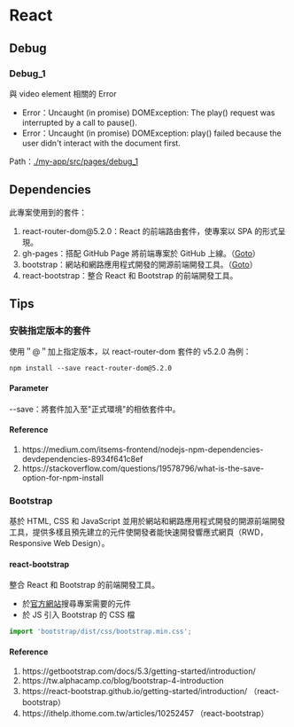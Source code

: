 # React
## Debug
### Debug_1
與 video element 相關的 Error
* Error：Uncaught (in promise) DOMException: The play() request was interrupted by a call to pause().
* Error：Uncaught (in promise) DOMException: play() failed because the user didn't interact with the document first.

Path：<a href="https://github.com/Yintc123/React/tree/main/my-app/src/pages/debug_1">./my-app/src/pages/debug_1</a>

## Dependencies
此專案使用到的套件：
<ol>
    <li>react-router-dom@5.2.0：React 的前端路由套件，使專案以 SPA 的形式呈現。</li>
    <li>gh-pages：搭配 GitHub Page 將前端專案於 GitHub 上線。（<a href="https://github.com/Yintc123/React/tree/main/my-app/public">Goto</a>）</li>
    <li>bootstrap：網站和網路應用程式開發的開源前端開發工具。（<a href="https://github.com/Yintc123/React#bootstrap">Goto</a>）</li>
    <li>react-bootstrap：整合 React 和 Bootstrap 的前端開發工具。</li>
</ol>

## Tips
### 安裝指定版本的套件
使用＂@＂加上指定版本，以 react-router-dom 套件的 v5.2.0 為例：
```
npm install --save react-router-dom@5.2.0
```
#### Parameter
--save：將套件加入至"正式環境"的相依套件中。
#### Reference
<ol>
    <li>https://medium.com/itsems-frontend/nodejs-npm-dependencies-devdependencies-8934f641c8ef </li>
    <li>https://stackoverflow.com/questions/19578796/what-is-the-save-option-for-npm-install </li>
</ol>

### Bootstrap
基於 HTML, CSS 和 JavaScript 並用於網站和網路應用程式開發的開源前端開發工具，提供多樣且預先建立的元件使開發者能快速開發響應式網頁（RWD，Responsive Web Design）。
#### react-bootstrap
整合 React 和 Bootstrap 的前端開發工具。
- 於<a href="https://react-bootstrap.github.io/getting-started/introduction/">官方網站</a>搜尋專案需要的元件
- 於 JS 引入 Bootstrap 的 CSS 檔
```JavaScript
import 'bootstrap/dist/css/bootstrap.min.css';
```
#### Reference
<ol>
    <li>https://getbootstrap.com/docs/5.3/getting-started/introduction/</li>
    <li>https://tw.alphacamp.co/blog/bootstrap-4-introduction</li>
    <li>https://react-bootstrap.github.io/getting-started/introduction/ （react-bootstrap）</li>
    <li>https://ithelp.ithome.com.tw/articles/10252457 （react-bootstrap）</li>
</ol>
